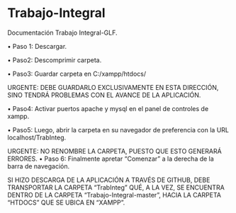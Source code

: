 # Trabajo-Integral


Documentación Trabajo Integral-GLF.

•	Paso 1: Descargar.
 
•	Paso2: Descomprimir carpeta.
                             		
•	Paso3: Guardar carpeta en C:/xampp/htdocs/
 
URGENTE: DEBE GUARDARLO EXCLUSIVAMENTE EN ESTA DIRECCIÓN, SINO TENDRÁ PROBLEMAS CON EL AVANCE DE LA APLICACIÓN.

•	Paso4: Activar puertos apache y mysql en el panel de controles de xampp. 

•	Paso5: Luego, abrir la carpeta en su navegador de preferencia con la URL localhost/TrabInteg.
 
URGENTE: NO RENOMBRE LA CARPETA, PUESTO QUE ESTO GENERARÁ ERRORES.
•	Paso 6: Finalmente apretar “Comenzar” a la derecha de la barra de navegación.

SI HIZO DESCARGA DE LA APLICACIÓN A TRAVÉS DE GITHUB, DEBE TRANSPORTAR LA CARPETA “TrabInteg” QUÉ, A LA VEZ, SE ENCUENTRA DENTRO DE LA CARPETA “Trabajo-Integral-master”, HACIA LA CARPETA “HTDOCS” QUE SE UBICA EN “XAMPP”.
